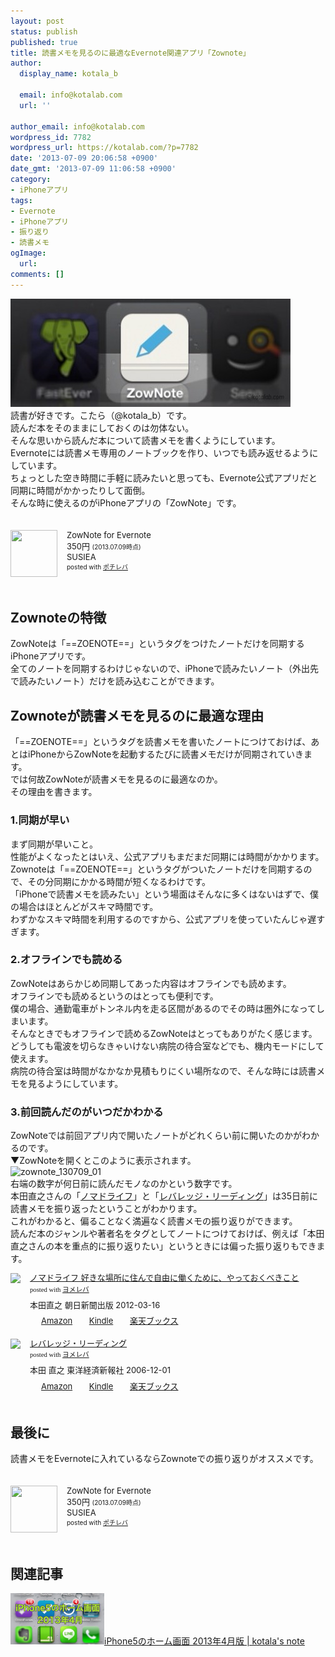 ```yaml
---
layout: post
status: publish
published: true
title: 読書メモを見るのに最適なEvernote関連アプリ「Zownote」
author:
  display_name: kotala_b

  email: info@kotalab.com
  url: ''

author_email: info@kotalab.com
wordpress_id: 7782
wordpress_url: https://kotalab.com/?p=7782
date: '2013-07-09 20:06:58 +0900'
date_gmt: '2013-07-09 11:06:58 +0900'
category:
- iPhoneアプリ
tags:
- Evernote
- iPhoneアプリ
- 振り返り
- 読書メモ
ogImage:
  url:
comments: []
---
```

<p><img src="/wp-content/uploads/zownote_130709-448x173.jpg" alt="zownote_130709" width="448" height="173" class="alignnone size-large wp-image-7785" /><br />
読書が好きです。こたら（@kotala_b）です。<br />
読んだ本をそのままにしておくのは勿体ない。<br />
そんな思いから読んだ本について読書メモを書くようにしています。<br />
Evernoteには読書メモ専用のノートブックを作り、いつでも読み返せるようにしています。<br />
ちょっとした空き時間に手軽に読みたいと思っても、Evernote公式アプリだと同期に時間がかかったりして面倒。<br />
そんな時に使えるのがiPhoneアプリの「<span class="removed_link" title="click.linksynergy.com/fs-bin/click?id=d2yYUp776R4&amp;subid=&amp;offerid=94348.1&amp;type=3&amp;tmpid=3910&amp;RD_PARM1=https%253A%252F%252Fitunes.apple.com%252Fjp%252Fapp%252Fzownote-for-evernote%252Fid543468336%253Fmt%253D8%2526uo%253D4">ZowNote</span>」です。</p>
<div class="pochireba" style="text-align:left;font-size:small;padding:20px 0;/zoom: 1;overflow: hidden;"><span class="removed_link" title="click.linksynergy.com/fs-bin/click?id=d2yYUp776R4&amp;subid=&amp;offerid=94348.1&amp;type=3&amp;tmpid=3910&amp;RD_PARM1=https%253A%252F%252Fitunes.apple.com%252Fjp%252Fapp%252Fzownote-for-evernote%252Fid543468336%253Fmt%253D8%2526uo%253D4"><img src="http://a17.phobos.apple.com/us/r1000/103/Purple/v4/2d/ae/89/2dae89f9-ba19-53e5-326c-a08d299aa6d0/mzm.eaxjhixi.png" width="75" height="75" style="float:left;margin:0 15px 0 0;width:75px;height:75px;" class="pochi_img" ></span>
<div class="pochi_info" style="text-align:left;/zoom: 1;overflow: hidden;">
<div class="pochi_name"><span class="removed_link" title="click.linksynergy.com/fs-bin/click?id=d2yYUp776R4&amp;subid=&amp;offerid=94348.1&amp;type=3&amp;tmpid=3910&amp;RD_PARM1=https%253A%252F%252Fitunes.apple.com%252Fjp%252Fapp%252Fzownote-for-evernote%252Fid543468336%253Fmt%253D8%2526uo%253D4">ZowNote for Evernote</span></div>
<div class="pochi_price" style="display:inline;">350円</div>
<div class="pochi_time" style="font-size:x-small;display:inline;">(2013.07.09時点)</div>
<div class="pochi_seller"><span class="removed_link" title="click.linksynergy.com/fs-bin/click?id=d2yYUp776R4&amp;subid=&amp;offerid=94348.1&amp;type=3&amp;tmpid=3910&amp;RD_PARM1=https%253A%252F%252Fitunes.apple.com%252Fjp%252Fartist%252Fsusiea%252Fid323782629%253Fuo%253D4">SUSIEA</span></div>
<div class="pochi_post" style="font-size:x-small;">posted with <a href="https://pochireba.com">ポチレバ</a></div>
</div>
<div class="pochireba-footer" style="clear: left"></div>
</div>
<!--more-->
<h2>Zownoteの特徴</h2>
<p><span class="removed_link" title="click.linksynergy.com/fs-bin/click?id=d2yYUp776R4&amp;subid=&amp;offerid=94348.1&amp;type=3&amp;tmpid=3910&amp;RD_PARM1=https%253A%252F%252Fitunes.apple.com%252Fjp%252Fapp%252Fzownote-for-evernote%252Fid543468336%253Fmt%253D8%2526uo%253D4">ZowNote</span>は「==ZOENOTE==」というタグをつけたノートだけを同期するiPhoneアプリです。<br />
全てのノートを同期するわけじゃないので、iPhoneで読みたいノート（外出先で読みたいノート）だけを読み込むことができます。</p>
<h2>Zownoteが読書メモを見るのに最適な理由</h2>
<p>「==ZOENOTE==」というタグを読書メモを書いたノートにつけておけば、あとはiPhoneから<span class="removed_link" title="click.linksynergy.com/fs-bin/click?id=d2yYUp776R4&amp;subid=&amp;offerid=94348.1&amp;type=3&amp;tmpid=3910&amp;RD_PARM1=https%253A%252F%252Fitunes.apple.com%252Fjp%252Fapp%252Fzownote-for-evernote%252Fid543468336%253Fmt%253D8%2526uo%253D4">ZowNote</span>を起動するたびに読書メモだけが同期されていきます。<br />
では何故<span class="removed_link" title="click.linksynergy.com/fs-bin/click?id=d2yYUp776R4&amp;subid=&amp;offerid=94348.1&amp;type=3&amp;tmpid=3910&amp;RD_PARM1=https%253A%252F%252Fitunes.apple.com%252Fjp%252Fapp%252Fzownote-for-evernote%252Fid543468336%253Fmt%253D8%2526uo%253D4">ZowNote</span>が読書メモを見るのに最適なのか。<br />
その理由を書きます。</p>
<h3>1.同期が早い</h3>
<p>まず同期が早いこと。<br />
性能がよくなったとはいえ、公式アプリもまだまだ同期には時間がかかります。<br />
Zownoteは「==ZOENOTE==」というタグがついたノートだけを同期するので、その分同期にかかる時間が短くなるわけです。<br />
「iPhoneで読書メモを読みたい」という場面はそんなに多くはないはずで、僕の場合はほとんどがスキマ時間です。<br />
わずかなスキマ時間を利用するのですから、公式アプリを使っていたんじゃ遅すぎます。</p>
<h3>2.オフラインでも読める</h3>
<p><span class="removed_link" title="click.linksynergy.com/fs-bin/click?id=d2yYUp776R4&amp;subid=&amp;offerid=94348.1&amp;type=3&amp;tmpid=3910&amp;RD_PARM1=https%253A%252F%252Fitunes.apple.com%252Fjp%252Fapp%252Fzownote-for-evernote%252Fid543468336%253Fmt%253D8%2526uo%253D4">ZowNote</span>はあらかじめ同期してあった内容はオフラインでも読めます。<br />
オフラインでも読めるというのはとっても便利です。<br />
僕の場合、通勤電車がトンネル内を走る区間があるのでその時は圏外になってしまいます。<br />
そんなときでもオフラインで読める<span class="removed_link" title="click.linksynergy.com/fs-bin/click?id=d2yYUp776R4&amp;subid=&amp;offerid=94348.1&amp;type=3&amp;tmpid=3910&amp;RD_PARM1=https%253A%252F%252Fitunes.apple.com%252Fjp%252Fapp%252Fzownote-for-evernote%252Fid543468336%253Fmt%253D8%2526uo%253D4">ZowNote</span>はとってもありがたく感じます。<br />
どうしても電波を切らなきゃいけない病院の待合室などでも、機内モードにして使えます。<br />
病院の待合室は時間がなかなか見積もりにくい場所なので、そんな時には読書メモを見るようにしています。</p>
<h3>3.前回読んだのがいつだかわかる</h3>
<p><span class="removed_link" title="click.linksynergy.com/fs-bin/click?id=d2yYUp776R4&amp;subid=&amp;offerid=94348.1&amp;type=3&amp;tmpid=3910&amp;RD_PARM1=https%253A%252F%252Fitunes.apple.com%252Fjp%252Fapp%252Fzownote-for-evernote%252Fid543468336%253Fmt%253D8%2526uo%253D4">ZowNote</span>では前回アプリ内で開いたノートがどれくらい前に開いたのかがわかるのです。<br />
▼<span class="removed_link" title="click.linksynergy.com/fs-bin/click?id=d2yYUp776R4&amp;subid=&amp;offerid=94348.1&amp;type=3&amp;tmpid=3910&amp;RD_PARM1=https%253A%252F%252Fitunes.apple.com%252Fjp%252Fapp%252Fzownote-for-evernote%252Fid543468336%253Fmt%253D8%2526uo%253D4">ZowNote</span>を開くとこのように表示されます。<br />
<img src="/wp-content/uploads/zownote_130709_01-448x247.jpg" alt="zownote_130709_01" width="448" height="247" class="alignnone size-large wp-image-7784" /><br />
右端の数字が何日前に読んだモノなのかという数字です。<br />
本田直之さんの「<a href="http://c.af.moshimo.com/af/c/click?a_id=374940&p_id=170&pc_id=185&pl_id=4062&s_v=b5Rz2P0601xu&url=http%3A%2F%2Fwww.amazon.co.jp%2Fexec%2Fobidos%2FASIN%2F4023310573%2Fref%3Dnosim" rel="nofollow" name="booklink" target="_blank">ノマドライフ</a>」と「<a href="http://c.af.moshimo.com/af/c/click?a_id=374940&p_id=170&pc_id=185&pl_id=4062&s_v=b5Rz2P0601xu&url=http%3A%2F%2Fwww.amazon.co.jp%2Fexec%2Fobidos%2FASIN%2F4492042695%2Fref%3Dnosim" rel="nofollow" name="booklink" target="_blank">レバレッジ・リーディング</a>」は35日前に読書メモを振り返ったということがわかります。<br />
これがわかると、偏ることなく満遍なく読書メモの振り返りができます。<br />
読んだ本のジャンルや著者名をタグとしてノートにつけておけば、例えば「本田直之さんの本を重点的に振り返りたい」というときには偏った振り返りもできます。</p>
<div class="booklink-box" style="text-align:left;padding-bottom:20px;font-size:small;/zoom: 1;overflow: hidden;">
<div class="booklink-image" style="float:left;margin:0 15px 10px 0;"><a href="http://c.af.moshimo.com/af/c/click?a_id=374940&p_id=170&pc_id=185&pl_id=4062&s_v=b5Rz2P0601xu&url=http%3A%2F%2Fwww.amazon.co.jp%2Fexec%2Fobidos%2FASIN%2F4023310573%2Fref%3Dnosim" name="booklink" rel="nofollow" target="_blank"><img src="https://images-fe.ssl-images-amazon.com/images/I/41M5F1jiW5L._SL160_.jpg" style="border: none;" /></a></div>
<div class="booklink-info" style="line-height:120%;/zoom: 1;overflow: hidden;">
<div class="booklink-name" style="margin-bottom:10px;line-height:120%"><a href="http://c.af.moshimo.com/af/c/click?a_id=374940&p_id=170&pc_id=185&pl_id=4062&s_v=b5Rz2P0601xu&url=http%3A%2F%2Fwww.amazon.co.jp%2Fexec%2Fobidos%2FASIN%2F4023310573%2Fref%3Dnosim" rel="nofollow" name="booklink" target="_blank">ノマドライフ 好きな場所に住んで自由に働くために、やっておくべきこと</a>
<div class="booklink-powered-date" style="font-size:8pt;margin-top:5px;font-family:verdana;line-height:120%">posted with <a href="https://yomereba.com" target="_blank">ヨメレバ</a></div>
</div>
<div class="booklink-detail" style="margin-bottom:5px;">本田直之 朝日新聞出版 2012-03-16    </div>
<div class="booklink-link2" style="margin-top:10px;">
<div class="shoplinkamazon" style="display:inline;margin-right:5px;background: url('https://img.yomereba.com/tam_y.gif') 0 0 no-repeat;padding: 2px 0 2px 18px;white-space: nowrap;"><a href="http://c.af.moshimo.com/af/c/click?a_id=374940&p_id=170&pc_id=185&pl_id=4062&s_v=b5Rz2P0601xu&url=http%3A%2F%2Fwww.amazon.co.jp%2Fexec%2Fobidos%2FASIN%2F4023310573%2Fref%3Dnosim" rel="nofollow" target="_blank" title="アマゾン" >Amazon</a></div>
<div class="shoplinkkindle" style="display:inline;margin-right:5px;background: url('https://img.yomereba.com/tam_y.gif') 0 0 no-repeat;padding: 2px 0 2px 18px;white-space: nowrap;"><a href="http://c.af.moshimo.com/af/c/click?a_id=374940&p_id=170&pc_id=185&pl_id=4062&s_v=b5Rz2P0601xu&url=http%3A%2F%2Fwww.amazon.co.jp%2Fgp%2Fsearch%3Fkeywords%3D%2583m%2583%257D%2583h%2583%2589%2583C%2583t%2520%258DD%2582%25AB%2582%25C8%258F%25EA%258F%258A%2582%25C9%258FZ%2582%25F1%2582%25C5%258E%25A9%2597R%2582%25C9%2593%25AD%2582%25AD%2582%25BD%2582%25DF%2582%25C9%2581A%2582%25E2%2582%25C1%2582%25C4%2582%25A8%2582%25AD%2582%25D7%2582%25AB%2582%25B1%2582%25C6%26__mk_ja_JP%3D%2583J%2583%255E%2583J%2583i%26url%3Dnode%253D2275256051" rel="nofollow" target="_blank" >Kindle</a></div>
<div class="shoplinkrakuten" style="display:inline;margin-right:5px;background: url('https://img.yomereba.com/tam_y.gif') 0 -50px no-repeat;padding: 2px 0 2px 18px;white-space: nowrap;"><a href="http://c.af.moshimo.com/af/c/click?a_id=374941&p_id=56&pc_id=56&pl_id=637&s_v=b5Rz2P0601xu&url=http%3A%2F%2Fbooks.rakuten.co.jp%2Frb%2F11569355%2F" rel="nofollow" target="_blank" title="楽天ブックス" >楽天ブックス</a></div>
</div>
</div>
<div class="booklink-footer" style="clear: left"></div>
</div>
<div class="booklink-box" style="text-align:left;padding-bottom:20px;font-size:small;/zoom: 1;overflow: hidden;">
<div class="booklink-image" style="float:left;margin:0 15px 10px 0;"><a href="http://c.af.moshimo.com/af/c/click?a_id=374940&p_id=170&pc_id=185&pl_id=4062&s_v=b5Rz2P0601xu&url=http%3A%2F%2Fwww.amazon.co.jp%2Fexec%2Fobidos%2FASIN%2F4492042695%2Fref%3Dnosim" name="booklink" rel="nofollow" target="_blank"><img src="https://images-fe.ssl-images-amazon.com/images/I/51BE1142H2L._SL160_.jpg" style="border: none;" /></a></div>
<div class="booklink-info" style="line-height:120%;/zoom: 1;overflow: hidden;">
<div class="booklink-name" style="margin-bottom:10px;line-height:120%"><a href="http://c.af.moshimo.com/af/c/click?a_id=374940&p_id=170&pc_id=185&pl_id=4062&s_v=b5Rz2P0601xu&url=http%3A%2F%2Fwww.amazon.co.jp%2Fexec%2Fobidos%2FASIN%2F4492042695%2Fref%3Dnosim" rel="nofollow" name="booklink" target="_blank">レバレッジ・リーディング</a>
<div class="booklink-powered-date" style="font-size:8pt;margin-top:5px;font-family:verdana;line-height:120%">posted with <a href="https://yomereba.com" target="_blank">ヨメレバ</a></div>
</div>
<div class="booklink-detail" style="margin-bottom:5px;">本田 直之 東洋経済新報社 2006-12-01    </div>
<div class="booklink-link2" style="margin-top:10px;">
<div class="shoplinkamazon" style="display:inline;margin-right:5px;background: url('https://img.yomereba.com/tam_y.gif') 0 0 no-repeat;padding: 2px 0 2px 18px;white-space: nowrap;"><a href="http://c.af.moshimo.com/af/c/click?a_id=374940&p_id=170&pc_id=185&pl_id=4062&s_v=b5Rz2P0601xu&url=http%3A%2F%2Fwww.amazon.co.jp%2Fexec%2Fobidos%2FASIN%2F4492042695%2Fref%3Dnosim" rel="nofollow" target="_blank" title="アマゾン" >Amazon</a></div>
<div class="shoplinkkindle" style="display:inline;margin-right:5px;background: url('https://img.yomereba.com/tam_y.gif') 0 0 no-repeat;padding: 2px 0 2px 18px;white-space: nowrap;"><a href="http://c.af.moshimo.com/af/c/click?a_id=374940&p_id=170&pc_id=185&pl_id=4062&s_v=b5Rz2P0601xu&url=http%3A%2F%2Fwww.amazon.co.jp%2Fexec%2Fobidos%2FASIN%2FB00978ZRTU%2F" rel="nofollow" target="_blank" >Kindle</a></div>
<div class="shoplinkrakuten" style="display:inline;margin-right:5px;background: url('https://img.yomereba.com/tam_y.gif') 0 -50px no-repeat;padding: 2px 0 2px 18px;white-space: nowrap;"><a href="http://c.af.moshimo.com/af/c/click?a_id=374941&p_id=56&pc_id=56&pl_id=637&s_v=b5Rz2P0601xu&url=http%3A%2F%2Fbooks.rakuten.co.jp%2Frb%2F4175228%2F" rel="nofollow" target="_blank" title="楽天ブックス" >楽天ブックス</a></div>
</div>
</div>
<div class="booklink-footer" style="clear: left"></div>
</div>
<h2>最後に</h2>
<p>読書メモをEvernoteに入れているならZownoteでの振り返りがオススメです。</p>
<div class="pochireba" style="text-align:left;font-size:small;padding:20px 0;/zoom: 1;overflow: hidden;"><span class="removed_link" title="click.linksynergy.com/fs-bin/click?id=d2yYUp776R4&amp;subid=&amp;offerid=94348.1&amp;type=3&amp;tmpid=3910&amp;RD_PARM1=https%253A%252F%252Fitunes.apple.com%252Fjp%252Fapp%252Fzownote-for-evernote%252Fid543468336%253Fmt%253D8%2526uo%253D4"><img src="http://a17.phobos.apple.com/us/r1000/103/Purple/v4/2d/ae/89/2dae89f9-ba19-53e5-326c-a08d299aa6d0/mzm.eaxjhixi.png" width="75" height="75" style="float:left;margin:0 15px 0 0;width:75px;height:75px;" class="pochi_img" ></span>
<div class="pochi_info" style="text-align:left;/zoom: 1;overflow: hidden;">
<div class="pochi_name"><span class="removed_link" title="click.linksynergy.com/fs-bin/click?id=d2yYUp776R4&amp;subid=&amp;offerid=94348.1&amp;type=3&amp;tmpid=3910&amp;RD_PARM1=https%253A%252F%252Fitunes.apple.com%252Fjp%252Fapp%252Fzownote-for-evernote%252Fid543468336%253Fmt%253D8%2526uo%253D4">ZowNote for Evernote</span></div>
<div class="pochi_price" style="display:inline;">350円</div>
<div class="pochi_time" style="font-size:x-small;display:inline;">(2013.07.09時点)</div>
<div class="pochi_seller"><span class="removed_link" title="click.linksynergy.com/fs-bin/click?id=d2yYUp776R4&amp;subid=&amp;offerid=94348.1&amp;type=3&amp;tmpid=3910&amp;RD_PARM1=https%253A%252F%252Fitunes.apple.com%252Fjp%252Fartist%252Fsusiea%252Fid323782629%253Fuo%253D4">SUSIEA</span></div>
<div class="pochi_post" style="font-size:x-small;">posted with <a href="https://pochireba.com">ポチレバ</a></div>
</div>
<div class="pochireba-footer" style="clear: left"></div>
</div>
<h2 class="rele">関連記事</h2>
<p><a href="/iphone-home-201304" target="_blank"><img  class="alignleft" src="/wp-content/uploads/home_130403-448x246.jpg" alt="iPhone5のホーム画面 2013年4月版 | kotala's note" width="150" /></a><a href="/iphone-home-201304" target="_blank">iPhone5のホーム画面 2013年4月版 | kotala's note</a><br style="clear:both;" /></p>
